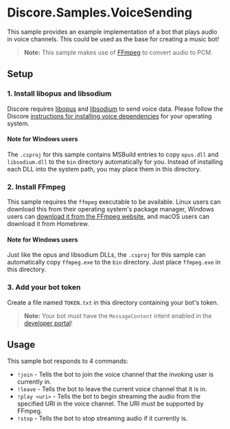 # Discore.Samples.VoiceSending
This sample provides an example implementation of a bot that plays audio in voice channels. This could be used as the base for creating a music bot!

> **Note:** This sample makes use of [FFmpeg](https://ffmpeg.org/) to convert audio to PCM.

## Setup

### 1. Install libopus and libsodium
Discore requires [libopus](https://opus-codec.org/) and [libsodium](https://doc.libsodium.org/) to send voice data. Please follow the Discore [instructions for installing voice dependencies](https://francessco.us/Discore/guides/voice/prerequisites.html) for your operating system.

#### Note for Windows users
The `.csproj` for this sample contains MSBuild entries to copy `opus.dll` and `libsodium.dll` to the `bin` directory automatically for you. Instead of installing each DLL into the system path, you may place them in this directory.

### 2. Install FFmpeg
This sample requires the `ffmpeg` executable to be available. Linux users can download this from their operating system's package manager, Windows users can [download it from the FFmpeg website](https://ffmpeg.org/download.html), and macOS users can download it from Homebrew.

#### Note for Windows users
Just like the opus and libsodium DLLs, the `.csproj` for this sample can automatically copy `ffmpeg.exe` to the `bin` directory. Just place `ffmpeg.exe` in this directory.

### 3. Add your bot token
Create a file named `TOKEN.txt` in this directory containing your bot's token.

> **Note:** Your bot must have the `MessageContent` intent enabled in the [developer portal](https://discord.com/developers/applications)!

## Usage
This sample bot responds to 4 commands:
- `!join` - Tells the bot to join the voice channel that the invoking user is currently in.
- `!leave` - Tells the bot to leave the current voice channel that it is in.
- `!play <uri>` - Tells the bot to begin streaming the audio from the specified URI in the voice channel. The URI must be supported by FFmpeg.
- `!stop` - Tells the bot to stop streaming audio if it currently is.
